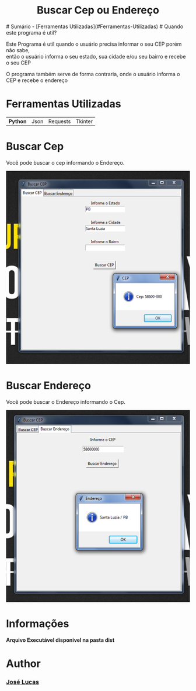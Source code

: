 <h1 align='center'>Buscar Cep ou Endereço</h1>
# Sumário
- [Ferramentas Utilizadas](#Ferramentas-Utilizadas)
# Quando este programa é util?
<p>Este Programa é util quando o usuário precisa informar o seu CEP porém não sabe,<br> então o usuário informa o seu estado, sua cidade e/ou seu bairro e recebe o seu CEP</p>
<p>O programa também serve de forma contraria, onde o usuário informa o CEP e recebe o endereço</p>

# Ferramentas Utilizadas
<table>
  <tr>
    <td><b>Python</b></td>
    <td>Json</td>
    <td>Requests</td>
    <td>Tkinter</td>
  </tr>
</table>

# Buscar Cep
<p>Você pode buscar o cep informando o Endereço.</p>
<img src='imagem1.png' />

# Buscar Endereço
<p>Você pode buscar o Endereço informando o Cep.</p>
<img src='imagem2.png' />

# Informações
<p><b>Arquivo Executável disponivel na pasta dist<b></p>

# Author
<h3><a href='https://www.instagram.com/jlucasgf/?hl=pt-br'>José Lucas</a></h3>
